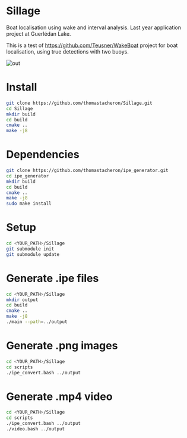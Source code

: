 # Sillage
Boat localisation using wake and interval analysis. Last year application project at Guerlédan Lake.

This is a test of https://github.com/Teusner/WakeBoat project for boat localisation, using true detections with two buoys.

![out](https://user-images.githubusercontent.com/114411509/218680032-6cc96afe-0677-40e0-886c-70fd600703ae.gif)

# Install

```bash
git clone https://github.com/thomastacheron/Sillage.git
cd Sillage
mkdir build
cd build
cmake ..
make -j8
```

# Dependencies

```bash
git clone https://github.com/thomastacheron/ipe_generator.git
cd ipe_generator
mkdir build
cd build
cmake ..
make -j8
sudo make install
```

# Setup

```bash
cd <YOUR_PATH>/Sillage
git submodule init
git submodule update
```

# Generate .ipe files
```bash
cd <YOUR_PATH>/Sillage
mkdir output
cd build
cmake ..
make -j8
./main --path=../output
```

# Generate .png images
```bash
cd <YOUR_PATH>/Sillage
cd scripts
./ipe_convert.bash ../output
```

# Generate .mp4 video
```bash
cd <YOUR_PATH>/Sillage
cd scripts
./ipe_convert.bash ../output
./video.bash ../output
```
